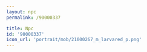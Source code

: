 ```yaml
---
layout: npc
permalink: /90000337

title: Npc
id: '90000337'
icon_url: 'portrait/mob/21000267_m_larvared_p.png'
---
```


